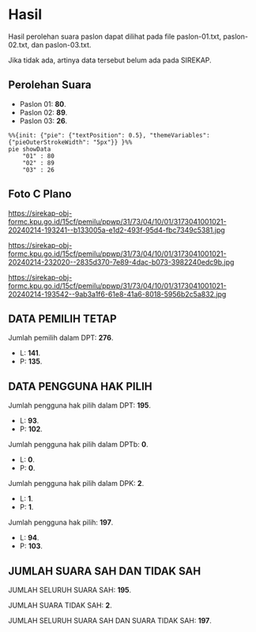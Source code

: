 # Hasil

Hasil perolehan suara paslon dapat dilihat pada file paslon-01.txt, paslon-02.txt, dan paslon-03.txt.

Jika tidak ada, artinya data tersebut belum ada pada SIREKAP.

## Perolehan Suara

 * Paslon 01: **80**.
 * Paslon 02: **89**.
 * Paslon 03: **26**.

```mermaid
%%{init: {"pie": {"textPosition": 0.5}, "themeVariables": {"pieOuterStrokeWidth": "5px"}} }%%
pie showData
    "01" : 80
    "02" : 89
    "03" : 26
```
## Foto C Plano

https://sirekap-obj-formc.kpu.go.id/15cf/pemilu/ppwp/31/73/04/10/01/3173041001021-20240214-193241--b133005a-e1d2-493f-95d4-fbc7349c5381.jpg

https://sirekap-obj-formc.kpu.go.id/15cf/pemilu/ppwp/31/73/04/10/01/3173041001021-20240214-232020--2835d370-7e89-4dac-b073-3982240edc9b.jpg

https://sirekap-obj-formc.kpu.go.id/15cf/pemilu/ppwp/31/73/04/10/01/3173041001021-20240214-193542--9ab3a1f6-61e8-41a6-8018-5956b2c5a832.jpg

## DATA PEMILIH TETAP

Jumlah pemilih dalam DPT: **276**.
 * L: **141**.
 * P: **135**.

## DATA PENGGUNA HAK PILIH

Jumlah pengguna hak pilih dalam DPT: **195**.
 * L: **93**.
 * P: **102**.

Jumlah pengguna hak pilih dalam DPTb: **0**.
 * L: **0**.
 * P: **0**.

Jumlah pengguna hak pilih dalam DPK: **2**.
 * L: **1**.
 * P: **1**.

Jumlah pengguna hak pilih: **197**.
 * L: **94**.
 * P: **103**.

## JUMLAH SUARA SAH DAN TIDAK SAH

JUMLAH SELURUH SUARA SAH: **195**.

JUMLAH SUARA TIDAK SAH: **2**.

JUMLAH SELURUH SUARA SAH DAN SUARA TIDAK SAH: **197**.
